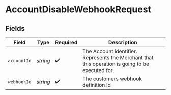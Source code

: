 # AccountDisableWebhookRequest


## Fields

| Field                                                                                            | Type                                                                                             | Required                                                                                         | Description                                                                                      |
| ------------------------------------------------------------------------------------------------ | ------------------------------------------------------------------------------------------------ | ------------------------------------------------------------------------------------------------ | ------------------------------------------------------------------------------------------------ |
| `accountId`                                                                                      | *string*                                                                                         | :heavy_check_mark:                                                                               | The Account identifier. Represents the Merchant that this operation is going to be executed for. |
| `webhookId`                                                                                      | *string*                                                                                         | :heavy_check_mark:                                                                               | The customers webhook definition Id                                                              |